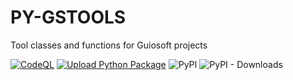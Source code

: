 # PY-GSTOOLS

Tool classes and functions for Guiosoft projects

[![CodeQL](https://github.com/guionardo/py-gstools/actions/workflows/codeql-analysis.yml/badge.svg)](https://github.com/guionardo/py-gstools/actions/workflows/codeql-analysis.yml)
[![Upload Python Package](https://github.com/guionardo/py-gstools/actions/workflows/python-publish.yml/badge.svg)](https://github.com/guionardo/py-gstools/actions/workflows/python-publish.yml)
![PyPI](https://img.shields.io/pypi/v/py-gstools)
![PyPI - Downloads](https://img.shields.io/pypi/dm/py-gstools)